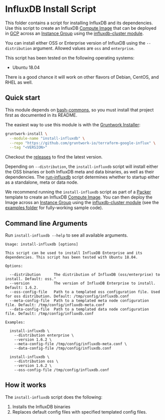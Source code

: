 # InfluxDB Install Script

This folder contains a script for installing InfluxDB and its dependencies. Use this script to create an InfluxDB [Compute Image](https://cloud.google.com/compute/docs/images) that can be deployed in [GCP](https://cloud.google.com/gcp/) across an [Instance Group](https://cloud.google.com/compute/docs/instance-groups/) using the [influxdb-cluster module](../influxdb-cluster).

You can install either OSS or Enterprise version of InfluxDB using the `--distribution` argument. Allowed values are `oss` and `enterprise`.

This script has been tested on the following operating systems:

* Ubuntu 18.04

There is a good chance it will work on other flavors of Debian, CentOS, and RHEL as well.

## Quick start

This module depends on [bash-commons](https://github.com/gruntwork-io/bash-commons), so you must install that project first as documented in its README.

The easiest way to use this module is with the [Gruntwork Installer](https://github.com/gruntwork-io/gruntwork-installer):

```bash
gruntwork-install \
  --module-name "install-influxdb" \
  --repo "https://github.com/gruntwork-io/terraform-google-influx" \
  --tag "<VERSION>"
```

Checkout the [releases](https://github.com/gruntwork-io/terraform-google-influx/releases) to find the latest version.

Depending on `--distribution`, the `install-influxdb` script will install either the OSS binaries or both InfluxDB meta and data binaries, as well as their dependencies. The [run-influxdb](../run-influxdb/bin) script determines whether to startup either as a standalone, meta or data node.

We recommend running the `install-influxdb` script as part of a [Packer](https://www.packer.io/) template to create an InfluxDB [Compute Image](https://cloud.google.com/compute/docs/images). You can then deploy the Image across an [Instance Group](https://cloud.google.com/compute/docs/instance-groups/) using the [influxdb-cluster module](../influxdb-cluster) (see the [examples folder](../../examples) for fully-working sample code).

## Command line Arguments

Run `install-influxdb --help` to see all available arguments.

```
Usage: install-influxdb [options]

This script can be used to install InfluxDB Enterprise and its dependencies. This script has been tested with Ubuntu 18.04.

Options:

  --distribution      The distribution of InfluxDB (oss/enterprise) to install. Default: oss."
  --version           The version of InfluxDB Enterprise to install. Default: 1.6.2.
  --oss-config-file   Path to a templated oss configuration file. Used for oss distribution. Default: /tmp/config/influxdb.conf
  --meta-config-file  Path to a templated meta node configuration file. Default: /tmp/config/influxdb-meta.conf
  --data-config-file  Path to a templated data node configuration file. Default: /tmp/config/influxdb.conf

Examples:

  install-influxdb \
    --distribution enterprise \
    --version 1.6.2 \
    --meta-config-file /tmp/config/influxdb-meta.conf \
    --data-config-file /tmp/config/influxdb.conf

  install-influxdb \
    --distribution oss \
    --version 1.6.2 \
    --oss-config-file /tmp/config/influxdb.conf
```

## How it works

The `install-influxdb` script does the following:

1. Installs the InfluxDB binaries
1. Replaces default config files with specified templated config files.

